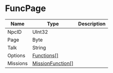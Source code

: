 # FuncPage

|Name|Type|Description|
|---|---|---|
|NpcID|UInt32||
|Page|Byte||
|Talk|String||
|Options|[Functions[]](./Functions.md)||
|Missions|[MissionFunction[]](./MissionFunction.md)||
